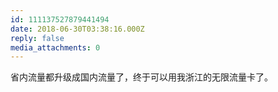 ```yaml
---
id: 111137527879441494
date: 2018-06-30T03:38:16.000Z
reply: false
media_attachments: 0
---
```


省内流量都升级成国内流量了，终于可以用我浙江的无限流量卡了。

